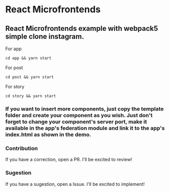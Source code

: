 # React Microfrontends


## React Microfrontends example with webpack5 simple clone instagram.

For app
```
cd app && yarn start
```

For post
```
cd post && yarn start
```

For story
```
cd story && yarn start
```

### If you want to insert more components, just copy the template folder and create your component as you wish. Just don't forget to change your component's server port, make it available in the app's federation module and link it to the app's index.html as shown in the demo.


### Contribution

If you have a correction, open a PR. I'll be excited to review!

### Sugestion

If you have a sugestion, open a Issue. I'll be excited to implement!







